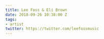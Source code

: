 ```yaml
---
title: Lee Foss & Eli Brown
date: 2018-09-26 10:38:00 Z
tags:
- artist
twitter: https://twitter.com/leefossmusic
---
```


